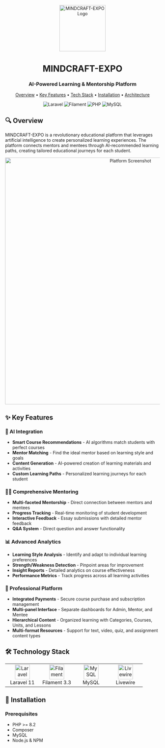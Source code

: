 <div align="center">
  <img src="https://raw.githubusercontent.com/yourusername/mindcraft-expo/main/logo.png" alt="MINDCRAFT-EXPO Logo" width="150" height="150">

# MINDCRAFT-EXPO

### AI-Powered Learning & Mentorship Platform

  <p align="center">
    <a href="#overview">Overview</a> •
    <a href="#key-features">Key Features</a> •
    <a href="#technology-stack">Tech Stack</a> •
    <a href="#installation">Installation</a> •
    <a href="#architecture">Architecture</a>
  </p>

![Laravel](https://img.shields.io/badge/Laravel-11.0-FF2D20?style=flat-square&logo=laravel)
![Filament](https://img.shields.io/badge/Filament-3.3-4F46E5?style=flat-square)
![PHP](https://img.shields.io/badge/PHP-8.2-777BB4?style=flat-square&logo=php)
![MySQL](https://img.shields.io/badge/MySQL-latest-4479A1?style=flat-square&logo=mysql)
</div>

## 🔍 Overview

MINDCRAFT-EXPO is a revolutionary educational platform that leverages artificial intelligence to create personalized learning experiences. The platform connects mentors and mentees through AI-recommended learning paths, creating tailored educational journeys for each student.

<div align="center">
  <img src="https://raw.githubusercontent.com/yourusername/mindcraft-expo/main/dashboard.png" alt="Platform Screenshot" width="800">
</div>

## ✨ Key Features

### 🤖 AI Integration

* **Smart Course Recommendations** - AI algorithms match students with perfect courses
* **Mentor Matching** - Find the ideal mentor based on learning style and goals
* **Content Generation** - AI-powered creation of learning materials and activities
* **Custom Learning Paths** - Personalized learning journeys for each student

### 👨‍🏫 Comprehensive Mentoring

* **Multi-faceted Mentorship** - Direct connection between mentors and mentees
* **Progress Tracking** - Real-time monitoring of student development
* **Interactive Feedback** - Essay submissions with detailed mentor feedback
* **Q&A System** - Direct question and answer functionality

### 📊 Advanced Analytics

* **Learning Style Analysis** - Identify and adapt to individual learning preferences
* **Strength/Weakness Detection** - Pinpoint areas for improvement
* **Insight Reports** - Detailed analytics on course effectiveness
* **Performance Metrics** - Track progress across all learning activities

### 💼 Professional Platform

* **Integrated Payments** - Secure course purchase and subscription management
* **Multi-panel Interface** - Separate dashboards for Admin, Mentor, and Mentee
* **Hierarchical Content** - Organized learning with Categories, Courses, Units, and Lessons
* **Multi-format Resources** - Support for text, video, quiz, and assignment content types

## 🛠️ Technology Stack

<table>
  <tr>
    <td align="center" width="96">
      <img src="https://cdn.worldvectorlogo.com/logos/laravel-2.svg" width="48" height="48" alt="Laravel" />
      <br>Laravel 11
    </td>
    <td align="center" width="96">
      <img src="https://avatars.githubusercontent.com/u/71972937" width="48" height="48" alt="Filament" />
      <br>Filament 3.3
    </td>
    <td align="center" width="96">
      <img src="https://cdn.worldvectorlogo.com/logos/mysql-6.svg" width="48" height="48" alt="MySQL" />
      <br>MySQL
    </td>
    <td align="center" width="96">
      <img src="https://livewire-framework.com/img/twitter.png" width="48" height="48" alt="Livewire" />
      <br>Livewire
    </td>
  </tr>
</table>

## 🚀 Installation

### Prerequisites

* PHP >= 8.2
* Composer
* MySQL
* Node.js & NPM